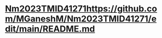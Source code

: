 # [Nm2023TMID41271](https://github.com/MGaneshM/Nm2023TMID41271/edit/main/README.md)https://github.com/MGaneshM/Nm2023TMID41271/edit/main/README.md
